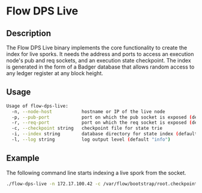 # Flow DPS Live

## Description

The Flow DPS Live binary implements the core functionality to create the index for live sporks.
It needs the address and ports to access an execution node's pub and req sockets, and an execution state checkpoint.
The index is generated in the form of a Badger database that allows random access to any ledger register at any block height.

## Usage

```sh
Usage of flow-dps-live:
  -n, --node-host           hostname or IP of the live node
  -p, --pub-port            port on which the pub socket is exposed (default 14532)
  -r, --req-port            port on which the req socket is exposed (default 14533)
  -c, --checkpoint string   checkpoint file for state trie
  -i, --index string        database directory for state index (default "index")
  -l, --log string          log output level (default "info")
```

## Example

The following command line starts indexing a live spork from the socket.

```sh
./flow-dps-live -n 172.17.100.42 -c /var/flow/bootstrap/root.checkpoint -i /var/flow/data/index
```